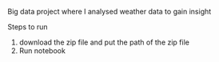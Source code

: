  Big data project where I analysed weather data to gain insight  

Steps to run
1) download the zip file and put the path of the zip file
2) Run notebook 
